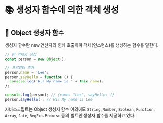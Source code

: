 # 📚 생성자 함수에 의한 객체 생성

## 🎀 Object 생성자 함수
생성자 함수란 new 연산자와 함께 호출하여 객체(인스턴스)를 생성하는 함수를 말한다.

```js
// 빈 객체의 생성
const person = new Object();

// 프로퍼티 추가
person.name = 'Lee';
person.sayHello = function () {
  console.log('Hi! My name is ' + this.name);
};

console.log(person); // {name: "Lee", sayHello: f}
person.sayHello(); // Hi! My name is Lee
```

자바스크립트는 Object 생성자 함수 이외에도 `String`, `Number`, `Boolean`, `Function`, `Array`, `Date`, `RegExp.Promise` 등의 빌트인 생성자 함수를 제공하고 있다.

